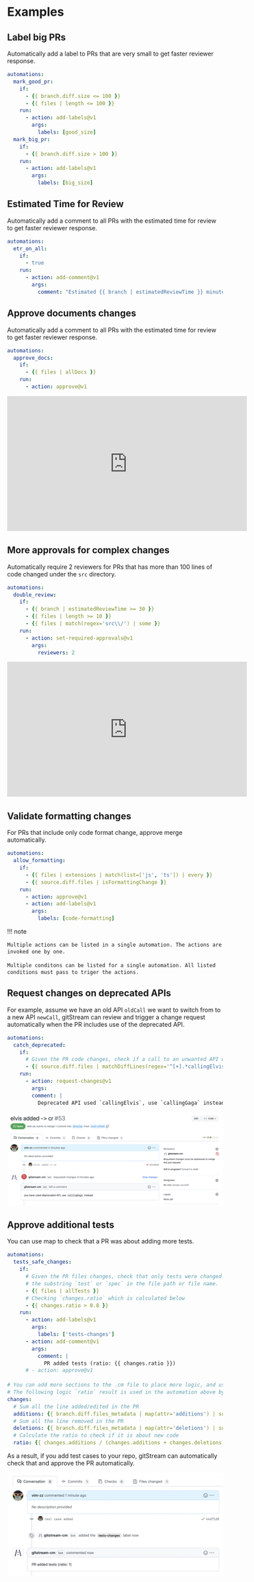 # Examples


## Label big PRs

Automatically add a label to PRs that are very small to get faster reviewer response.

```yaml title=".cm/gitstream.cm"
automations:
  mark_good_pr:
    if:
      - {{ branch.diff.size <= 100 }}
      - {{ files | length <= 100 }}
    run:
      - action: add-labels@v1
        args:
          labels: [good_size]
  mark_big_pr:
    if:
      - {{ branch.diff.size > 100 }}
    run:
      - action: add-labels@v1
        args:
          labels: [big_size]
```


## Estimated Time for Review 

Automatically add a comment to all PRs with the estimated time for review to get faster reviewer response.

```yaml title=".cm/gitstream.cm"
automations:
  etr_on_all:
    if:
      - true
    run:
      - action: add-comment@v1
        args:
          comment: "Estimated {{ branch | estimatedReviewTime }} minutes to review"
```


## Approve documents changes  

Automatically add a comment to all PRs with the estimated time for review to get faster reviewer response.

```yaml title=".cm/gitstream.cm"
automations:
  approve_docs:
    if:
      - {{ files | allDocs }}
    run:
      - action: approve@v1
```

<div class="video-wrapper">
<iframe width="560" height="315" src="https://www.youtube-nocookie.com/embed/TVD6BbFcmoI?modestbranding=1" title="YouTube video player" frameborder="0" allow="accelerometer; autoplay; clipboard-write; encrypted-media; gyroscope; picture-in-picture" allowfullscreen></iframe>
</div>


## More approvals for complex changes 

Automatically require 2 reviewers for PRs that has more than 100 lines of code changed under the `src` directory.

```yaml title=".cm/gitstream.cm"
automations:
  double_review:
    if:
      - {{ branch | estimatedReviewTime >= 30 }}
      - {{ files | length >= 10 }}
      - {{ files | match(regex='src\\/') | some }}
    run:
      - action: set-required-approvals@v1
        args:
          reviewers: 2
```

<div class="video-wrapper">
<iframe width="560" height="315" src="https://www.youtube-nocookie.com/embed/noXqKlH9Pxw?modestbranding=1" title="YouTube video player" frameborder="0" allow="accelerometer; autoplay; clipboard-write; encrypted-media; gyroscope; picture-in-picture" allowfullscreen></iframe>
</div>


## Validate formatting changes

For PRs that include only code format change, approve merge automatically.

```yaml title=".cm/gitstream.cm"
automations:
  allow_formatting:
    if:
      - {{ files | extensions | match(list=['js', 'ts']) | every }}
      - {{ source.diff.files | isFormattingChange }}
    run:
      - action: approve@v1
      - action: add-labels@v1
        args:
          labels: [code-formatting]

```

!!! note

    Multiple actions can be listed in a single automation. The actions are invoked one by one.
    
    Multiple conditons can be listed for a single automation. All listed conditions must pass to triger the actions.


## Request changes on deprecated APIs

For example, assume we have an old API `oldCall` we want to switch from to a new API `newCall`, gitStream can review and trigger a change request automatically when the PR includes use of the deprecated API.

```yaml title=".cm/gitstream.cm"
automations:
  catch_deprecated:
    if:
      # Given the PR code changes, check if a call to an unwanted API was introduced
      - {{ source.diff.files | matchDiffLines(regex='^[+].*callingElvis\\(') | some }}
    run:
      - action: request-changes@v1
        args:
        comment: |
          Deprecated API used `callingElvis`, use `callingGaga` instead
```

![Request changes automatically](screenshots/change_use_deprectaed_api.png)


## Approve additional tests

You can use map to check that a PR was about adding more tests.

```yaml title=".cm/gitstream.cm"
automations:
  tests_safe_changes:
    if:
      # Given the PR files changes, check that only tests were changed. The allTests filter checks for 
      # the substring `test` or `spec` in the file path or file name.
      - {{ files | allTests }}
      # Checking `changes.ratio` which is calculated below
      - {{ changes.ratio > 0.8 }}
    run: 
      - action: add-labels@v1
        args:
          labels: ['tests-changes']
      - action: add-comment@v1
        args:
          comment: |
            PR added tests (ratio: {{ changes.ratio }})
      # - action: approve@v1

# You can add more sections to the .cm file to place more logic, and use it in your automations
# The following logic `ratio` result is used in the automation above by checking `changes.ratio`
changes:
  # Sum all the line added/edited in the PR
  additions: {{ branch.diff.files_metadata | map(attr='additions') | sum }}
  # Sum all the line removed in the PR
  deletions: {{ branch.diff.files_metadata | map(attr='deletions') | sum }}
  # Calculate the ratio to check if it is about new code
  ratio: {{ changes.additions / (changes.additions + changes.deletions) }}
```

As a result, if you add test cases to your repo, gitStream can automatically check that and approve the PR automatically.

![Adding tests example](screenshots/adding_tests_to_repo.png)
